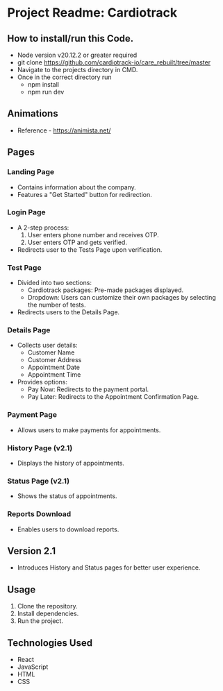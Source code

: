 # Project Readme: Cardiotrack

## How to install/run this Code.
- Node version v20.12.2 or greater required 
- git clone https://github.com/cardiotrack-io/care_rebuilt/tree/master
- Navigate to the projects directory in CMD.
- Once in the correct directory run
  - npm install
  - npm run dev

## Animations 
 - Reference - https://animista.net/
## Pages

### Landing Page
- Contains information about the company.
- Features a "Get Started" button for redirection.

### Login Page
- A 2-step process:
  1. User enters phone number and receives OTP.
  2. User enters OTP and gets verified.
- Redirects user to the Tests Page upon verification.

### Test Page
- Divided into two sections:
  - Cardiotrack packages: Pre-made packages displayed.
  - Dropdown: Users can customize their own packages by selecting the number of tests.
- Redirects users to the Details Page.

### Details Page
- Collects user details:
  - Customer Name
  - Customer Address
  - Appointment Date
  - Appointment Time
- Provides options:
  - Pay Now: Redirects to the payment portal.
  - Pay Later: Redirects to the Appointment Confirmation Page.

### Payment Page
- Allows users to make payments for appointments.

### History Page (v2.1)
- Displays the history of appointments.

### Status Page (v2.1)
- Shows the status of appointments.

### Reports Download
- Enables users to download reports.

## Version 2.1
- Introduces History and Status pages for better user experience.

## Usage
1. Clone the repository.
2. Install dependencies.
3. Run the project.

## Technologies Used
- React
- JavaScript
- HTML
- CSS

